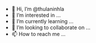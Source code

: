 - 👋 Hi, I’m @thulaninhla
- 👀 I’m interested in ...
- 🌱 I’m currently learning ...
- 💞️ I’m looking to collaborate on ...
- 📫 How to reach me ...

<!---
thulaninhla/thulaninhla is a ✨ special ✨ repository because its `README.md` (this file) appears on your GitHub profile.
You can click the Preview link to take a look at your changes.
--->
